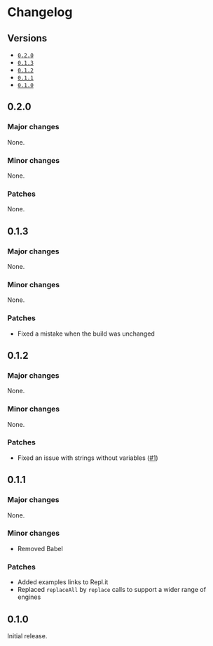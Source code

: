 # Changelog

## Versions

- [`0.2.0`](#020)
- [`0.1.3`](#013)
- [`0.1.2`](#012)
- [`0.1.1`](#011)
- [`0.1.0`](#010)

## 0.2.0

### Major changes

None.

### Minor changes

None.

### Patches

None.

## 0.1.3

### Major changes

None.

### Minor changes

None.

### Patches

- Fixed a mistake when the build was unchanged

## 0.1.2

### Major changes

None.

### Minor changes

None.

### Patches

- Fixed an issue with strings without variables ([#1](https://github.com/aminnairi/node-translation/pull/1))

## 0.1.1

### Major changes

None.

### Minor changes

- Removed Babel

### Patches

- Added examples links to Repl.it
- Replaced `replaceAll` by `replace` calls to support a wider range of engines

## 0.1.0

Initial release.
